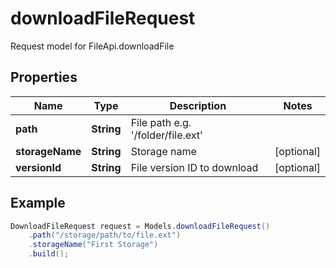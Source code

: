 # downloadFileRequest

Request model for FileApi.downloadFile

## Properties

Name | Type | Description | Notes
---- | ---- | ----------- | -----
**path** | **String**| File path e.g. &#39;/folder/file.ext&#39; |
**storageName** | **String**| Storage name | [optional]
**versionId** | **String**| File version ID to download | [optional]

## Example
```java
DownloadFileRequest request = Models.downloadFileRequest()
    .path("/storage/path/to/file.ext")
    .storageName("First Storage")
    .build();
```

